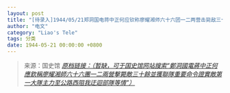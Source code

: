```yaml
---
layout: post
title: "[待录入]1944/05/21郑洞国电蒋中正何应钦称廖耀湘师六十六团一二两营击毙敌三十餘并获联队重要命令证实敌第一大队主力至公路西阻我迂迴部队等情"
author: "电文"
category: "Liao's Tele"
tags: 分类
date: 1944-05-21 00:00:00 +0800
---
```

> 来源：国史馆 [*原档链接：（暂缺，可于国史馆网站搜索“鄭洞國電蔣中正何應欽稱廖耀湘師六十六團一二兩營擊斃敵三十餘並獲聯隊重要命令證實敵第一大隊主力至公路西阻我迂迴部隊等情”）*]()

